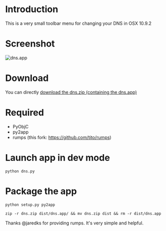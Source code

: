 # Introduction

This is a very small toolbar menu for changing your DNS in OSX 10.9.2

# Screenshot

![dns.app](https://github.com/damln/dns.app/raw/master/capture.png "dns.app")

# Download

You can directly [download the dns.zip (containing the dns.app)](https://github.com/damln/dns.app/raw/master/dist/dns.zip)

# Required

- PyObjC
- py2app
- rumps (this fork: https://github.com/tito/rumps)


# Launch app in dev mode

    python dns.py

# Package the app

    python setup.py py2app

    zip -r dns.zip dist/dns.app/ && mv dns.zip dist && rm -r dist/dns.app


Thanks @jaredks for providing rumps. It's very simple and helpful.
